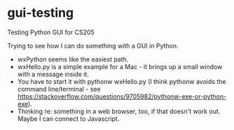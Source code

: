 # gui-testing
Testing Python GUI for CS205

Trying to see how I can do something with a GUI in Python.

- wxPython seems like the easiest path.
- wxHello.py is a simple example for a Mac - it brings up a small window with a message inside it.
- You have to start it with pythonw wxHello.py (I think pythonw avoids the command line/terminal - see <https://stackoverflow.com/questions/9705982/pythonw-exe-or-python-exe>).
- Thinking re: something in a web browser, too, if that doesn't work out. Maybe I can connect to Javascript.
